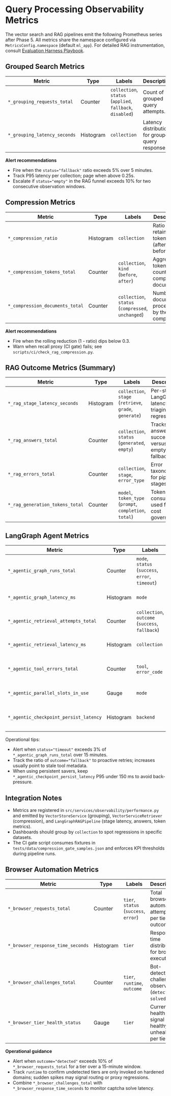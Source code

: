 # Query Processing Observability Metrics

The vector search and RAG pipelines emit the following Prometheus series after
Phase 5. All metrics share the namespace configured via `MetricsConfig.namespace`
(default `ml_app`). For detailed RAG instrumentation, consult
[Evaluation Harness Playbook](../testing/evaluation-harness.md).

## Grouped Search Metrics

| Metric                       | Type      | Labels                                                     | Description                                       |
| ---------------------------- | --------- | ---------------------------------------------------------- | ------------------------------------------------- |
| `*_grouping_requests_total`  | Counter   | `collection`, `status` (`applied`, `fallback`, `disabled`) | Count of grouped query attempts.                  |
| `*_grouping_latency_seconds` | Histogram | `collection`                                               | Latency distribution for grouped query responses. |

**Alert recommendations**

- Fire when the `status="fallback"` ratio exceeds 5% over 5 minutes.
- Track P95 latency per collection; page when above 0.25s.
- Escalate if `status="empty"` in the RAG funnel exceeds 10% for two
  consecutive observation windows.

## Compression Metrics

| Metric                          | Type      | Labels                                             | Description                                       |
| ------------------------------- | --------- | -------------------------------------------------- | ------------------------------------------------- |
| `*_compression_ratio`           | Histogram | `collection`                                       | Ratio of retained tokens (after / before).        |
| `*_compression_tokens_total`    | Counter   | `collection`, `kind` (`before`, `after`)           | Aggregated token counts for compressed documents. |
| `*_compression_documents_total` | Counter   | `collection`, `status` (`compressed`, `unchanged`) | Number of documents processed by the compressor.  |

**Alert recommendations**

- Fire when the rolling reduction (1 - ratio) dips below 0.3.
- Warn when recall proxy (CI gate) fails; see `scripts/ci/check_rag_compression.py`.

## RAG Outcome Metrics (Summary)

| Metric                          | Type      | Labels                                                  | Description                                           |
| ------------------------------- | --------- | ------------------------------------------------------- | ----------------------------------------------------- |
| `*_rag_stage_latency_seconds`   | Histogram | `collection`, `stage` (`retrieve`, `grade`, `generate`) | Per-stage LangGraph latency for triaging regressions. |
| `*_rag_answers_total`           | Counter   | `collection`, `status` (`generated`, `empty`)           | Tracks answer success versus empty fallbacks.         |
| `*_rag_errors_total`            | Counter   | `collection`, `stage`, `error_type`                     | Error taxonomy for pipeline stages.                   |
| `*_rag_generation_tokens_total` | Counter   | `model`, `token_type` (`prompt`, `completion`, `total`) | Token consumption used for cost governance.           |

## LangGraph Agent Metrics

| Metric                                 | Type      | Labels                                           | Description                                                  |
| -------------------------------------- | --------- | ------------------------------------------------ | ------------------------------------------------------------ |
| `*_agentic_graph_runs_total`           | Counter   | `mode`, `status` (`success`, `error`, `timeout`) | Number of LangGraph executions by entry mode.                |
| `*_agentic_graph_latency_ms`           | Histogram | `mode`                                           | End-to-end runtime per orchestration.                        |
| `*_agentic_retrieval_attempts_total`   | Counter   | `collection`, `outcome` (`success`, `fallback`)  | Retrieval attempts and fallbacks per collection.             |
| `*_agentic_retrieval_latency_ms`       | Histogram | `collection`                                     | Retrieval stage latency after tool selection.                |
| `*_agentic_tool_errors_total`          | Counter   | `tool`, `error_code`                             | Aggregated tool failures mapped from `ToolExecutionError`.   |
| `*_agentic_parallel_slots_in_use`      | Gauge     | `mode`                                           | Current parallel tool execution slots consumed.              |
| `*_agentic_checkpoint_persist_latency` | Histogram | `backend`                                        | Checkpoint flush latency when persistent storage is enabled. |

Operational tips:

- Alert when `status="timeout"` exceeds 3% of `*_agentic_graph_runs_total` over 15 minutes.
- Track the ratio of `outcome="fallback"` to proactive retries; increases usually point to stale tool metadata.
- When using persistent savers, keep `*_agentic_checkpoint_persist_latency` P95 under 150 ms to avoid back-pressure.

## Integration Notes

- Metrics are registered in `src/services/observability/performance.py` and emitted by
  `VectorStoreService` (grouping), `VectorServiceRetriever` (compression), and
  `LangGraphRAGPipeline` (stage latency, answers, token metrics).
- Dashboards should group by `collection` to spot regressions in specific
  datasets.
- The CI gate script consumes fixtures in
  `tests/data/compression_gate_samples.json` and enforces KPI thresholds during
  pipeline runs.

## Browser Automation Metrics

| Metric                            | Type      | Labels                                | Description                                               |
| --------------------------------- | --------- | ------------------------------------- | --------------------------------------------------------- |
| `*_browser_requests_total`        | Counter   | `tier`, `status` (`success`, `error`) | Total browser automation attempts per tier and outcome.   |
| `*_browser_response_time_seconds` | Histogram | `tier`                                | Response time distribution for browser executions.        |
| `*_browser_challenges_total`      | Counter   | `tier`, `runtime`, `outcome`          | Bot-detection challenges observed (`detected`, `solved`). |
| `*_browser_tier_health_status`    | Gauge     | `tier`                                | Current health signal (1 healthy, 0 unhealthy) per tier.  |

**Operational guidance**

- Alert when `outcome="detected"` exceeds 10% of `*_browser_requests_total`
  for a tier over a 15-minute window.
- Track `runtime` to confirm undetected tiers are only invoked on hardened
  domains; sudden spikes may signal routing or proxy regressions.
- Combine `*_browser_challenges_total` with `*_browser_response_time_seconds` to
  monitor captcha solve latency.
